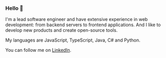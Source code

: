 ### Hello 👋

I'm a lead software engineer and have extensive experience in web development: from backend servers to frontend applications. And I like to develop new products and create open-source tools.

My languages are JavaScript, TypeScript, Java, C# and Python.

You can follow me on [LinkedIn](https://www.linkedin.com/in/mnasyrov/).

